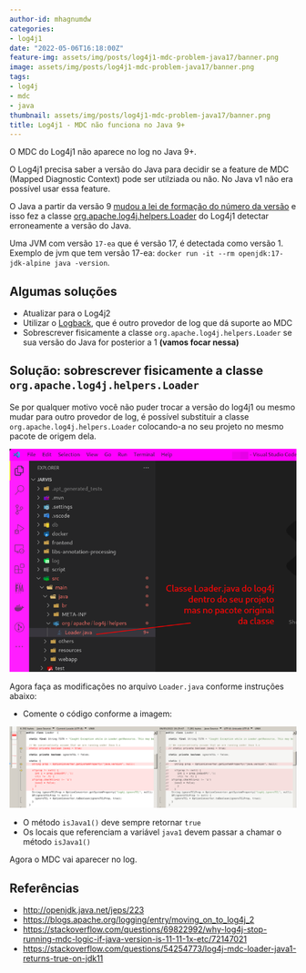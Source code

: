 ```yaml
---
author-id: mhagnumdw
categories:
- log4j1
date: "2022-05-06T16:18:00Z"
feature-img: assets/img/posts/log4j1-mdc-problem-java17/banner.png
image: assets/img/posts/log4j1-mdc-problem-java17/banner.png
tags:
- log4j
- mdc
- java
thumbnail: assets/img/posts/log4j1-mdc-problem-java17/banner.png
title: Log4j1 - MDC não funciona no Java 9+
---
```


O MDC do Log4j1 não aparece no log no Java 9+.

<!--more-->

O Log4j1 precisa saber a versão do Java para decidir se a feature de MDC (Mapped Diagnostic Context) pode ser utilziada ou não. No Java v1 não era possível usar essa feature.

O Java a partir da versão 9 [mudou a lei de formação do número da versão](http://openjdk.java.net/jeps/223) e isso fez a classe [org.apache.log4j.helpers.Loader](https://github.com/apache/logging-log4j1/blob/v1_2_17/src/main/java/org/apache/log4j/helpers/Loader.java#L42-L50) do Log4j1 detectar erroneamente a versão do Java.

Uma JVM com versão `17-ea` que é versão 17, é detectada como versão 1. Exemplo de jvm que tem versão 17-ea: `docker run -it --rm openjdk:17-jdk-alpine java -version`.

## Algumas soluções

- Atualizar para o Log4j2
- Utilizar o [Logback](https://logback.qos.ch/), que é outro provedor de log que dá suporte ao MDC
- Sobrescrever fisicamente a classe `org.apache.log4j.helpers.Loader` se sua versão do Java for posterior a 1 **(vamos focar nessa)**

## Solução: sobrescrever fisicamente a classe `org.apache.log4j.helpers.Loader`

Se por qualquer motivo você não puder trocar a versão do log4j1 ou mesmo mudar para outro provedor de log, é possível substituir a classe `org.apache.log4j.helpers.Loader` colocando-a no seu projeto no mesmo pacote de origem dela.

![loader-dentro-do-projeto](loader-dentro-do-projeto.png)

Agora faça as modificações no arquivo `Loader.java` conforme instruções abaixo:

- Comente o código conforme a imagem:

![diff1](loader-diff-1.png)

- O método `isJava1()` deve sempre retornar `true`
- Os locais que referenciam a variável `java1` devem passar a chamar o método `isJava1()`

Agora o MDC vai aparecer no log.

## Referências

- <http://openjdk.java.net/jeps/223>
- <https://blogs.apache.org/logging/entry/moving_on_to_log4j_2>
- <https://stackoverflow.com/questions/69822992/why-log4j-stop-running-mdc-logic-if-java-version-is-11-11-1x-etc/72147021>
- <https://stackoverflow.com/questions/54254773/log4j-mdc-loader-java1-returns-true-on-jdk11>
